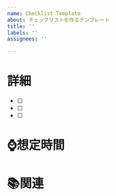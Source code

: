 ```yaml
---
name: Checklist Template
about: チェックリストを作るテンプレート
title: ''
labels: ''
assignees: ''

---
```


# 詳細
- [ ] <!-- タイトル -->
- [ ] <!-- タイトル -->
- [ ] <!-- タイトル -->

<!-- ラベルとマイルストーンを確認 -->

# ⌚想定時間
<!-- 最大1日　最小1時間 -->

# 📚関連
<!-- 親issueや関連するissueがあるならここにリンクをはる -->
